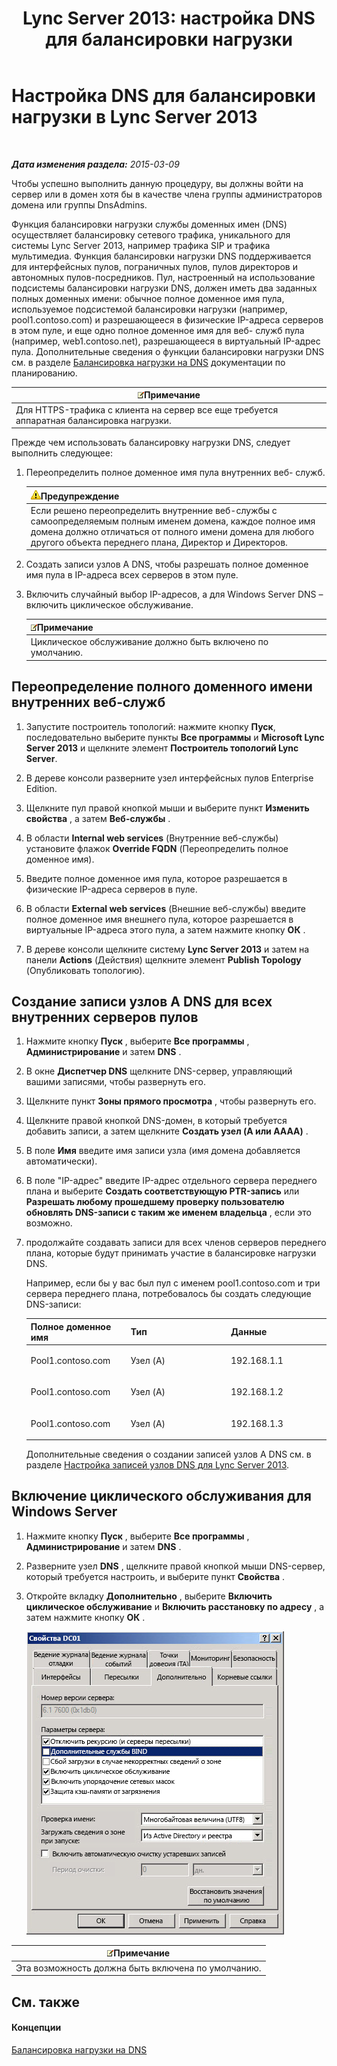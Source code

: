 ﻿---
title: 'Lync Server 2013: настройка DNS для балансировки нагрузки'
TOCTitle: Настройка DNS для балансировки нагрузки
ms:assetid: 1b2e8414-8676-4872-8ecf-ea07196f74de
ms:mtpsurl: https://technet.microsoft.com/ru-ru/library/Gg398251(v=OCS.15)
ms:contentKeyID: 49309103
ms.date: 05/19/2016
mtps_version: v=OCS.15
ms.translationtype: HT
---

# Настройка DNS для балансировки нагрузки в Lync Server 2013

 

_**Дата изменения раздела:** 2015-03-09_

Чтобы успешно выполнить данную процедуру, вы должны войти на сервер или в домен хотя бы в качестве члена группы администраторов домена или группы DnsAdmins.

Функция балансировки нагрузки службы доменных имен (DNS) осуществляет балансировку сетевого трафика, уникального для системы Lync Server 2013, например трафика SIP и трафика мультимедиа. Функция балансировки нагрузки DNS поддерживается для интерфейсных пулов, пограничных пулов, пулов директоров и автономных пулов-посредников. Пул, настроенный на использование подсистемы балансировки нагрузки DNS, должен иметь два заданных полных доменных имени: обычное полное доменное имя пула, используемое подсистемой балансировки нагрузки (например, pool1.contoso.com) и разрешающееся в физические IP-адреса серверов в этом пуле, и еще одно полное доменное имя для веб- служб пула (например, web1.contoso.net), разрешающееся в виртуальный IP-адрес пула. Дополнительные сведения о функции балансировки нагрузки DNS см. в разделе [Балансировка нагрузки на DNS](lync-server-2013-dns-load-balancing.md) документации по планированию.

<table>
<thead>
<tr class="header">
<th><img src="images/Gg398412.note(OCS.15).gif" title="note" alt="note" />Примечание</th>
</tr>
</thead>
<tbody>
<tr class="odd">
<td>Для HTTPS-трафика с клиента на сервер все еще требуется аппаратная балансировка нагрузки.</td>
</tr>
</tbody>
</table>


Прежде чем использовать балансировку нагрузки DNS, следует выполнить следующее:

1.  Переопределить полное доменное имя пула внутренних веб- служб.
    
    <table>
    <thead>
    <tr class="header">
    <th><img src="images/Gg412910.warning(OCS.15).gif" title="warning" alt="warning" />Предупреждение</th>
    </tr>
    </thead>
    <tbody>
    <tr class="odd">
    <td>Если решено переопределить внутренние веб-службы с самоопределяемым полным именем домена, каждое полное имя домена должно отличаться от полного имени домена для любого другого объекта переднего плана, Директор и Директоров.</td>
    </tr>
    </tbody>
    </table>


2.  Создать записи узлов A DNS, чтобы разрешать полное доменное имя пула в IP-адреса всех серверов в этом пуле.

3.  Включить случайный выбор IP-адресов, а для Windows Server DNS – включить циклическое обслуживание.
    
    <table>
    <thead>
    <tr class="header">
    <th><img src="images/Gg398412.note(OCS.15).gif" title="note" alt="note" />Примечание</th>
    </tr>
    </thead>
    <tbody>
    <tr class="odd">
    <td>Циклическое обслуживание должно быть включено по умолчанию.</td>
    </tr>
    </tbody>
    </table>


## Переопределение полного доменного имени внутренних веб-служб

1.  Запустите построитель топологий: нажмите кнопку **Пуск**, последовательно выберите пункты **Все программы** и **Microsoft Lync Server 2013** и щелкните элемент **Построитель топологий Lync Server**.

2.  В дереве консоли разверните узел интерфейсных пулов Enterprise Edition.

3.  Щелкните пул правой кнопкой мыши и выберите пункт **Изменить свойства** , а затем **Веб-службы** .

4.  В области **Internal web services** (Внутренние веб-службы) установите флажок **Override FQDN** (Переопределить полное доменное имя).

5.  Введите полное доменное имя пула, которое разрешается в физические IP-адреса серверов в пуле.

6.  В области **External web services** (Внешние веб-службы) введите полное доменное имя внешнего пула, которое разрешается в виртуальные IP-адреса этого пула, а затем нажмите кнопку **ОК** .

7.  В дереве консоли щелкните систему **Lync Server 2013** и затем на панели **Actions** (Действия) щелкните элемент **Publish Topology** (Опубликовать топологию).

## Создание записи узлов A DNS для всех внутренних серверов пулов

1.  Нажмите кнопку **Пуск** , выберите **Все программы** , **Администрирование** и затем **DNS** .

2.  В окне **Диспетчер DNS** щелкните DNS-сервер, управляющий вашими записями, чтобы развернуть его.

3.  Щелкните пункт **Зоны прямого просмотра** , чтобы развернуть его.

4.  Щелкните правой кнопкой DNS-домен, в который требуется добавить записи, а затем щелкните **Создать узел (A или AAAA)** .

5.  В поле **Имя** введите имя записи узла (имя домена добавляется автоматически).

6.  В поле "IP-адрес" введите IP-адрес отдельного сервера переднего плана и выберите **Создать соответствующую PTR-запись** или **Разрешать любому прошедшему проверку пользователю обновлять DNS-записи с таким же именем владельца** , если это возможно.

7.  продолжайте создавать записи для всех членов серверов переднего плана, которые будут принимать участие в балансировке нагрузки DNS.
    
    Например, если бы у вас был пул с именем pool1.contoso.com и три сервера переднего плана, потребовалось бы создать следующие DNS-записи:
    
    
    <table>
    <colgroup>
    <col style="width: 33%" />
    <col style="width: 33%" />
    <col style="width: 33%" />
    </colgroup>
    <thead>
    <tr class="header">
    <th>Полное доменное имя</th>
    <th>Тип</th>
    <th>Данные</th>
    </tr>
    </thead>
    <tbody>
    <tr class="odd">
    <td><p>Pool1.contoso.com</p></td>
    <td><p>Узел (A)</p></td>
    <td><p>192.168.1.1</p></td>
    </tr>
    <tr class="even">
    <td><p>Pool1.contoso.com</p></td>
    <td><p>Узел (A)</p></td>
    <td><p>192.168.1.2</p></td>
    </tr>
    <tr class="odd">
    <td><p>Pool1.contoso.com</p></td>
    <td><p>Узел (A)</p></td>
    <td><p>192.168.1.3</p></td>
    </tr>
    </tbody>
    </table>
    
    Дополнительные сведения о создании записей узлов A DNS см. в разделе [Настройка записей узлов DNS для Lync Server 2013](lync-server-2013-configure-dns-host-records.md).

## Включение циклического обслуживания для Windows Server

1.  Нажмите кнопку **Пуск** , выберите **Все программы** , **Администрирование** и затем **DNS** .

2.  Разверните узел **DNS** , щелкните правой кнопкой мыши DNS-сервер, который требуется настроить, и выберите пункт **Свойства** .

3.  Откройте вкладку **Дополнительно** , выберите **Включить циклическое обслуживание** и **Включить расстановку по адресу** , а затем нажмите кнопку **ОК** .
    
    ![Диалоговое окно циклического перебора DNS](images/Gg398251.e7bf6125-8d78-4460-8401-0a8e7e21d305(OCS.15).jpg "Диалоговое окно циклического перебора DNS")

<table>
<thead>
<tr class="header">
<th><img src="images/Gg398412.note(OCS.15).gif" title="note" alt="note" />Примечание</th>
</tr>
</thead>
<tbody>
<tr class="odd">
<td>Эта возможность должна быть включена по умолчанию.</td>
</tr>
</tbody>
</table>


## См. также

#### Концепции

[Балансировка нагрузки на DNS](lync-server-2013-dns-load-balancing.md)

